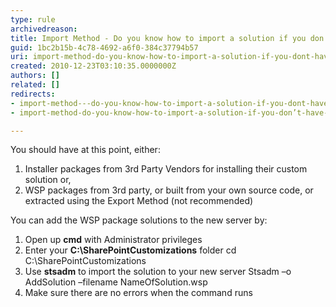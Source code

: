 ```yaml
---
type: rule
archivedreason: 
title: Import Method - Do you know how to import a solution if you don’t have the original installer? (optional)
guid: 1bc2b15b-4c78-4692-a6f0-384c37794b57
uri: import-method-do-you-know-how-to-import-a-solution-if-you-dont-have-the-original-installer-optional
created: 2010-12-23T03:10:35.0000000Z
authors: []
related: []
redirects:
- import-method---do-you-know-how-to-import-a-solution-if-you-dont-have-the-original-installer-optional
- import-method-do-you-know-how-to-import-a-solution-if-you-don’t-have-the-original-installer-(optional)

---
```


You should have at this point, either:

 1. Installer packages from 3rd Party Vendors for installing their custom solution or,
 2. WSP packages from 3rd party, or built from your own source code, or extracted using the Export Method (not recommended)

 You can add the WSP package solutions to the new server by: 
1. Open up  **cmd** with Administrator privileges
2. Enter your  **C:\SharePointCustomizations** folder
cd C:\SharePointCustomizations
3. Use  **stsadm** to import the solution to your new server
Stsadm –o AddSolution –filename NameOfSolution.wsp
4. Make sure there are no errors when the command runs


<!--endintro-->
